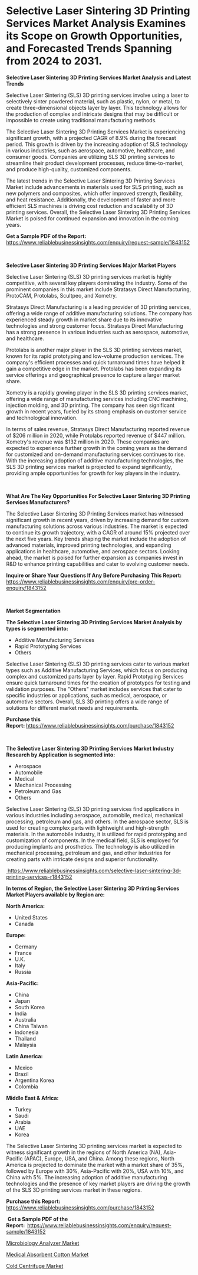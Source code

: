 <p><h1>Selective Laser Sintering 3D Printing Services Market Analysis Examines its Scope on Growth Opportunities, and Forecasted Trends Spanning from 2024 to 2031.</h1></p><p><strong>Selective Laser Sintering 3D Printing Services Market Analysis and Latest Trends</strong></p>
<p><p>Selective Laser Sintering (SLS) 3D printing services involve using a laser to selectively sinter powdered material, such as plastic, nylon, or metal, to create three-dimensional objects layer by layer. This technology allows for the production of complex and intricate designs that may be difficult or impossible to create using traditional manufacturing methods.</p><p>The Selective Laser Sintering 3D Printing Services Market is experiencing significant growth, with a projected CAGR of 8.9% during the forecast period. This growth is driven by the increasing adoption of SLS technology in various industries, such as aerospace, automotive, healthcare, and consumer goods. Companies are utilizing SLS 3D printing services to streamline their product development processes, reduce time-to-market, and produce high-quality, customized components.</p><p>The latest trends in the Selective Laser Sintering 3D Printing Services Market include advancements in materials used for SLS printing, such as new polymers and composites, which offer improved strength, flexibility, and heat resistance. Additionally, the development of faster and more efficient SLS machines is driving cost reduction and scalability of 3D printing services. Overall, the Selective Laser Sintering 3D Printing Services Market is poised for continued expansion and innovation in the coming years.</p></p>
<p><strong>Get a Sample PDF of the Report:&nbsp;</strong> <a href="https://www.reliablebusinessinsights.com/enquiry/request-sample/1843152">https://www.reliablebusinessinsights.com/enquiry/request-sample/1843152</a></p>
<p>&nbsp;</p>
<p><strong>Selective Laser Sintering 3D Printing Services Major Market Players</strong></p>
<p><p>Selective Laser Sintering (SLS) 3D printing services market is highly competitive, with several key players dominating the industry. Some of the prominent companies in this market include Stratasys Direct Manufacturing, ProtoCAM, Protolabs, Scultpeo, and Xometry.</p><p>Stratasys Direct Manufacturing is a leading provider of 3D printing services, offering a wide range of additive manufacturing solutions. The company has experienced steady growth in market share due to its innovative technologies and strong customer focus. Stratasys Direct Manufacturing has a strong presence in various industries such as aerospace, automotive, and healthcare.</p><p>Protolabs is another major player in the SLS 3D printing services market, known for its rapid prototyping and low-volume production services. The company's efficient processes and quick turnaround times have helped it gain a competitive edge in the market. Protolabs has been expanding its service offerings and geographical presence to capture a larger market share.</p><p>Xometry is a rapidly growing player in the SLS 3D printing services market, offering a wide range of manufacturing services including CNC machining, injection molding, and 3D printing. The company has seen significant growth in recent years, fueled by its strong emphasis on customer service and technological innovation.</p><p>In terms of sales revenue, Stratasys Direct Manufacturing reported revenue of $206 million in 2020, while Protolabs reported revenue of $447 million. Xometry's revenue was $132 million in 2020. These companies are expected to experience further growth in the coming years as the demand for customized and on-demand manufacturing services continues to rise. With the increasing adoption of additive manufacturing technologies, the SLS 3D printing services market is projected to expand significantly, providing ample opportunities for growth for key players in the industry.</p></p>
<p>&nbsp;</p>
<p><strong>What Are The Key Opportunities For Selective Laser Sintering 3D Printing Services Manufacturers?</strong></p>
<p><p>The Selective Laser Sintering 3D Printing Services market has witnessed significant growth in recent years, driven by increasing demand for custom manufacturing solutions across various industries. The market is expected to continue its growth trajectory, with a CAGR of around 15% projected over the next five years. Key trends shaping the market include the adoption of advanced materials, improved printing technologies, and expanding applications in healthcare, automotive, and aerospace sectors. Looking ahead, the market is poised for further expansion as companies invest in R&D to enhance printing capabilities and cater to evolving customer needs.</p></p>
<p><strong>Inquire or Share Your Questions If Any Before Purchasing This Report:</strong> <a href="https://www.reliablebusinessinsights.com/enquiry/pre-order-enquiry/1843152">https://www.reliablebusinessinsights.com/enquiry/pre-order-enquiry/1843152</a></p>
<p>&nbsp;</p>
<p><strong>Market Segmentation</strong></p>
<p><strong>The Selective Laser Sintering 3D Printing Services Market Analysis by types is segmented into:</strong></p>
<p><ul><li>Additive Manufacturing Services</li><li>Rapid Prototyping Services</li><li>Others</li></ul></p>
<p><p>Selective Laser Sintering (SLS) 3D printing services cater to various market types such as Additive Manufacturing Services, which focus on producing complex and customized parts layer by layer. Rapid Prototyping Services ensure quick turnaround times for the creation of prototypes for testing and validation purposes. The "Others" market includes services that cater to specific industries or applications, such as medical, aerospace, or automotive sectors. Overall, SLS 3D printing offers a wide range of solutions for different market needs and requirements.</p></p>
<p><strong>Purchase this Report:&nbsp;</strong><a href="https://www.reliablebusinessinsights.com/purchase/1843152">https://www.reliablebusinessinsights.com/purchase/1843152</a></p>
<p>&nbsp;</p>
<p><strong>The Selective Laser Sintering 3D Printing Services Market Industry Research by Application is segmented into:</strong></p>
<p><ul><li>Aerospace</li><li>Automobile</li><li>Medical</li><li>Mechanical Processing</li><li>Petroleum and Gas</li><li>Others</li></ul></p>
<p><p>Selective Laser Sintering (SLS) 3D printing services find applications in various industries including aerospace, automobile, medical, mechanical processing, petroleum and gas, and others. In the aerospace sector, SLS is used for creating complex parts with lightweight and high-strength materials. In the automobile industry, it is utilized for rapid prototyping and customization of components. In the medical field, SLS is employed for producing implants and prosthetics. The technology is also utilized in mechanical processing, petroleum and gas, and other industries for creating parts with intricate designs and superior functionality.</p></p>
<p><a href="https://www.reliablebusinessinsights.com/selective-laser-sintering-3d-printing-services-r1843152">&nbsp;https://www.reliablebusinessinsights.com/selective-laser-sintering-3d-printing-services-r1843152</a></p>
<p><strong>In terms of Region, the Selective Laser Sintering 3D Printing Services Market Players available by Region are:</strong></p>
<p>
    <p> <strong> North America: </strong>
        <ul>
            <li>United States</li>
            <li>Canada</li>
        </ul>
        </p> 
    <p> <strong> Europe: </strong>
        <ul>
            <li>Germany</li>
            <li>France</li>
            <li>U.K.</li>
            <li>Italy</li>
            <li>Russia</li>
        </ul>
        </p> 
    <p> <strong> Asia-Pacific: </strong>
        <ul>
            <li>China</li>
            <li>Japan</li>
            <li>South Korea</li>
            <li>India</li>
            <li>Australia</li>
            <li>China Taiwan</li>
            <li>Indonesia</li>
            <li>Thailand</li>
            <li>Malaysia</li>
        </ul>
        </p> 
    <p> <strong> Latin America: </strong>
        <ul>
            <li>Mexico</li>
            <li>Brazil</li>
            <li>Argentina Korea</li>
            <li>Colombia</li>
        </ul>
        </p> 
    <p> <strong> Middle East & Africa: </strong>
        <ul>
            <li>Turkey</li>
            <li>Saudi</li>
            <li>Arabia</li>
            <li>UAE</li>
            <li>Korea</li>
        </ul>
    </p>
    </p>
<p><p>The Selective Laser Sintering 3D printing services market is expected to witness significant growth in the regions of North America (NA), Asia-Pacific (APAC), Europe, USA, and China. Among these regions, North America is projected to dominate the market with a market share of 35%, followed by Europe with 30%, Asia-Pacific with 20%, USA with 10%, and China with 5%. The increasing adoption of additive manufacturing technologies and the presence of key market players are driving the growth of the SLS 3D printing services market in these regions.</p></p>
<p><strong>Purchase this Report: </strong><a href="https://www.reliablebusinessinsights.com/purchase/1843152">https://www.reliablebusinessinsights.com/purchase/1843152</a></p>
<p>&nbsp;<strong>Get a Sample PDF of the Report:&nbsp;&nbsp;</strong><a href="https://www.reliablebusinessinsights.com/enquiry/request-sample/1843152">https://www.reliablebusinessinsights.com/enquiry/request-sample/1843152</a></p>
<p><strong></strong></p>
<p><p><a href="https://view.publitas.com/reportprime-1/microbiology-analyzer-market-emerging-trends-and-future-prospects-for-period-from-2024-to-2031/">Microbiology Analyzer Market</a></p><p><a href="https://view.publitas.com/reportprime-1/medical-absorbent-cotton-industry-analysis-report-its-market-size-share-trends-by-application-region-competitive-strategies-2024-2031/">Medical Absorbent Cotton Market</a></p><p><a href="https://view.publitas.com/reportprime-1/global-cold-centrifuge-market-size-and-market-trends-analysis-by-regional-outlook-competitive-strategies-forecasted-for-period-from-2024-to-2031/">Cold Centrifuge Market</a></p></p>